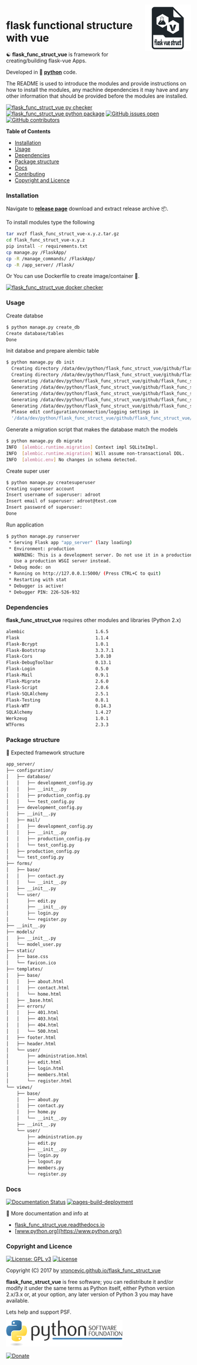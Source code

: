 <img align="right" src="https://raw.githubusercontent.com/vroncevic/flask_func_struct_vue/dev/docs/flask_func_struct_vue_logo.png" width="25%">

# flask functional structure with vue

☯️ **flask_func_struct_vue** is framework for creating/building flask-vue Apps.

Developed in 🐍 **[python](https://www.python.org/)** code.

The README is used to introduce the modules and provide instructions on
how to install the modules, any machine dependencies it may have and any
other information that should be provided before the modules are installed.

[![flask_func_struct_vue py checker](https://github.com/vroncevic/flask_func_struct_vue/actions/workflows/flask_func_struct_vue_py_checker.yml/badge.svg)](https://github.com/vroncevic/flask_func_struct_vue/actions/workflows/flask_func_struct_vue_py_checker.yml) [![flask_func_struct_vue python package](https://github.com/vroncevic/flask_func_struct_vue/actions/workflows/flask_func_struct_vue_package.yml/badge.svg)](https://github.com/vroncevic/flask_func_struct_vue/actions/workflows/flask_func_struct_vue_package.yml) [![GitHub issues open](https://img.shields.io/github/issues/vroncevic/flask_func_struct_vue.svg)](https://github.com/vroncevic/flask_func_struct_vue/issues) [![GitHub contributors](https://img.shields.io/github/contributors/vroncevic/flask_func_struct_vue.svg)](https://github.com/vroncevic/flask_func_struct_vue/graphs/contributors)

<!-- START doctoc generated TOC please keep comment here to allow auto update -->
<!-- DON'T EDIT THIS SECTION, INSTEAD RE-RUN doctoc TO UPDATE -->
**Table of Contents**

- [Installation](#installation)
- [Usage](#usage)
- [Dependencies](#dependencies)
- [Package structure](#package-structure)
- [Docs](#docs)
- [Contributing](#contributing)
- [Copyright and Licence](#copyright-and-licence)

<!-- END doctoc generated TOC please keep comment here to allow auto update -->

### Installation

Navigate to **[release page](https://github.com/vroncevic/flask_func_struct_vue/releases)** download and extract release archive 📦.

To install modules type the following

```bash
tar xvzf flask_func_struct_vue-x.y.z.tar.gz
cd flask_func_struct_vue-x.y.z
pip install -r requirements.txt
cp manage.py /FlaskApp/
cp -R /manage_commands/ /FlaskApp/
cp -R /app_server/ /Flask/
```

Or You can use Dockerfile to create image/container 🚢.

[![flask_func_struct_vue docker checker](https://github.com/vroncevic/flask_func_struct_vue/actions/workflows/flask_func_struct_vue_docker_checker.yml/badge.svg)](https://github.com/vroncevic/flask_func_struct_vue/actions/workflows/flask_func_struct_vue_docker_checker.yml)

### Usage

Create databse

```bash
$ python manage.py create_db
Create database/tables
Done
```

Init databse and prepare alembic table

```bash
$ python manage.py db init
  Creating directory /data/dev/python/flask_func_struct_vue/github/flask_func_struct_vue/migrations ...  done
  Creating directory /data/dev/python/flask_func_struct_vue/github/flask_func_struct_vue/migrations/versions ...  done
  Generating /data/dev/python/flask_func_struct_vue/github/flask_func_struct_vue/migrations/env.pyc ...  done
  Generating /data/dev/python/flask_func_struct_vue/github/flask_func_struct_vue/migrations/env.py ...  done
  Generating /data/dev/python/flask_func_struct_vue/github/flask_func_struct_vue/migrations/alembic.ini ...  done
  Generating /data/dev/python/flask_func_struct_vue/github/flask_func_struct_vue/migrations/README ...  done
  Generating /data/dev/python/flask_func_struct_vue/github/flask_func_struct_vue/migrations/script.py.mako ...  done
  Please edit configuration/connection/logging settings in
  '/data/dev/python/flask_func_struct_vue/github/flask_func_struct_vue/migrations/alembic.ini' before proceeding.
```

Generate a migration script that makes the database match the models

```bash
$ python manage.py db migrate
INFO  [alembic.runtime.migration] Context impl SQLiteImpl.
INFO  [alembic.runtime.migration] Will assume non-transactional DDL.
INFO  [alembic.env] No changes in schema detected.
```

Create super user

```bash
$ python manage.py createsuperuser
Creating superuser account
Insert username of superuser: adroot
Insert email of superuser: adroot@test.com
Insert password of superuser: 
Done
```

Run application

```bash
$ python manage.py runserver
 * Serving Flask app "app_server" (lazy loading)
 * Environment: production
   WARNING: This is a development server. Do not use it in a production deployment.
   Use a production WSGI server instead.
 * Debug mode: on
 * Running on http://127.0.0.1:5000/ (Press CTRL+C to quit)
 * Restarting with stat
 * Debugger is active!
 * Debugger PIN: 226-526-932
```

### Dependencies

**flask_func_struct_vue** requires other modules and libraries (Python 2.x)

```bash
alembic                           1.6.5
Flask                             1.1.4
Flask-Bcrypt                      1.0.1
Flask-Bootstrap                   3.3.7.1
Flask-Cors                        3.0.10
Flask-DebugToolbar                0.13.1
Flask-Login                       0.5.0
Flask-Mail                        0.9.1
Flask-Migrate                     2.6.0
Flask-Script                      2.0.6
Flask-SQLAlchemy                  2.5.1
Flask-Testing                     0.8.1
Flask-WTF                         0.14.3
SQLAlchemy                        1.4.27
Werkzeug                          1.0.1
WTForms                           2.3.3
```

### Package structure

🧰 Expected framework structure

```bash
app_server/
├── configuration/
│   ├── database/
│   │   ├── development_config.py
│   │   ├── __init__.py
│   │   ├── production_config.py
│   │   └── test_config.py
│   ├── development_config.py
│   ├── __init__.py
│   ├── mail/
│   │   ├── development_config.py
│   │   ├── __init__.py
│   │   ├── production_config.py
│   │   └── test_config.py
│   ├── production_config.py
│   └── test_config.py
├── forms/
│   ├── base/
│   │   ├── contact.py
│   │   └── __init__.py
│   ├── __init__.py
│   └── user/
│       ├── edit.py
│       ├── __init__.py
│       ├── login.py
│       └── register.py
├── __init__.py
├── models/
│   ├── __init__.py
│   └── model_user.py
├── static/
│   ├── base.css
│   └── favicon.ico
├── templates/
│   ├── base/
│   │   ├── about.html
│   │   ├── contact.html
│   │   └── home.html
│   ├── _base.html
│   ├── errors/
│   │   ├── 401.html
│   │   ├── 403.html
│   │   ├── 404.html
│   │   └── 500.html
│   ├── footer.html
│   ├── header.html
│   └── user/
│       ├── administration.html
│       ├── edit.html
│       ├── login.html
│       ├── members.html
│       └── register.html
└── views/
    ├── base/
    │   ├── about.py
    │   ├── contact.py
    │   ├── home.py
    │   └── __init__.py
    ├── __init__.py
    └── user/
        ├── administration.py
        ├── edit.py
        ├── __init__.py
        ├── login.py
        ├── logout.py
        ├── members.py
        └── register.py
```

### Docs

[![Documentation Status](https://readthedocs.org/projects/flask-func-struct-vue/badge/?version=latest)](https://flask-func-struct-vue.readthedocs.io/en/latest/?badge=latest) [![pages-build-deployment](https://github.com/vroncevic/flask_func_struct_vue/actions/workflows/pages/pages-build-deployment/badge.svg)](https://github.com/vroncevic/flask_func_struct_vue/actions/workflows/pages/pages-build-deployment)

📗 More documentation and info at

* [flask_func_struct_vue.readthedocs.io](https://flask_func_struct_vue.readthedocs.io/en/latest/)
* [www.python.org](https://www.python.org/)

### Copyright and Licence

[![License: GPL v3](https://img.shields.io/badge/License-GPLv3-blue.svg)](https://www.gnu.org/licenses/gpl-3.0) [![License](https://img.shields.io/badge/License-Apache%202.0-blue.svg)](https://opensource.org/licenses/Apache-2.0)

Copyright (C) 2017 by [vroncevic.github.io/flask_func_struct_vue](https://vroncevic.github.io/flask_func_struct_vue/)

**flask_func_struct_vue** is free software; you can redistribute it and/or modify
it under the same terms as Python itself, either Python version 2.x/3.x or,
at your option, any later version of Python 3 you may have available.

Lets help and support PSF.

[![Python Software Foundation](https://raw.githubusercontent.com/vroncevic/flask_func_struct_vue/dev/docs/psf-logo-alpha.png)](https://www.python.org/psf/)

[![Donate](https://www.paypalobjects.com/en_US/i/btn/btn_donateCC_LG.gif)](https://psfmember.org/index.php?q=civicrm/contribute/transact&reset=1&id=2)
